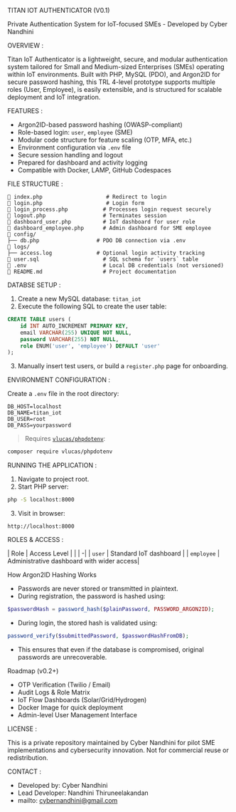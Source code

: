 TITAN IOT AUTHENTICATOR (V0.1)

Private Authentication System for IoT-focused SMEs  - Developed by    Cyber Nandhini

 OVERVIEW :

Titan IoT Authenticator    is a lightweight, secure, and modular authentication system tailored for Small and Medium-sized Enterprises (SMEs) operating within IoT environments. Built with PHP, MySQL (PDO), and Argon2ID for secure password hashing, this TRL 4-level prototype supports multiple roles (User, Employee), is easily extensible, and is structured for scalable deployment and IoT integration.

 FEATURES :

- Argon2ID-based    password hashing (OWASP-compliant)
- Role-based    login: `user`, `employee` (SME)
- Modular code structure for feature scaling (OTP, MFA, etc.)
- Environment configuration via `.env` file
- Secure session handling and logout
- Prepared for dashboard and activity logging
- Compatible with Docker, LAMP, GitHub Codespaces

 FILE STRUCTURE :

```
🔹 index.php                    # Redirect to login
🔹 login.php                    # Login form
🔹 login_process.php           # Processes login request securely
🔹 logout.php                  # Terminates session
🔹 dashboard_user.php          # IoT dashboard for user role
🔹 dashboard_employee.php      # Admin dashboard for SME employee
🔹 config/
├── db.php                  # PDO DB connection via .env
🔹 logs/
├── access.log              # Optional login activity tracking
🔹 user.sql                    # SQL schema for `users` table
🔹 .env                        # Local DB credentials (not versioned)
🔹 README.md                   # Project documentation
```

DATABSE SETUP :

1. Create a new MySQL database: `titan_iot`
2. Execute the following SQL to create the user table:
```sql
CREATE TABLE users (
    id INT AUTO_INCREMENT PRIMARY KEY,
    email VARCHAR(255) UNIQUE NOT NULL,
    password VARCHAR(255) NOT NULL,
    role ENUM('user', 'employee') DEFAULT 'user'
);
```
3. Manually insert test users, or build a `register.php` page for onboarding.

ENVIRONMENT CONFIGURATION :

Create a `.env` file in the root directory:
```
DB_HOST=localhost
DB_NAME=titan_iot
DB_USER=root
DB_PASS=yourpassword
```

> Requires [`vlucas/phpdotenv`](https://github.com/vlucas/phpdotenv):
```bash
composer require vlucas/phpdotenv
```

RUNNING THE APPLICATION :

1. Navigate to project root.
2. Start PHP server:
```bash
php -S localhost:8000
```
3. Visit in browser:
```
http://localhost:8000
```

ROLES & ACCESS :

| Role       | Access Level                              |
|            |                                          -|
| `user`     | Standard IoT dashboard                    |
| `employee` | Administrative dashboard with wider access|

How Argon2ID Hashing Works

- Passwords are    never    stored or transmitted in plaintext.
- During registration, the password is hashed using:
```php
$passwordHash = password_hash($plainPassword, PASSWORD_ARGON2ID);
```
- During login, the stored hash is validated using:
```php
password_verify($submittedPassword, $passwordHashFromDB);
```
- This ensures that even if the database is compromised, original passwords are unrecoverable.

Roadmap (v0.2+)

- OTP Verification (Twilio / Email)
- Audit Logs & Role Matrix
- IoT Flow Dashboards (Solar/Grid/Hydrogen)
- Docker Image for quick deployment
- Admin-level User Management Interface

LICENSE :

This is a    private repository    maintained by    Cyber Nandhini    for pilot SME implementations and cybersecurity innovation. Not for commercial reuse or redistribution.

CONTACT :

- Developed by:    Cyber Nandhini     
- Lead Developer: Nandhini Thiruneelakandan
- mailto: cybernandhini@gmail.com
